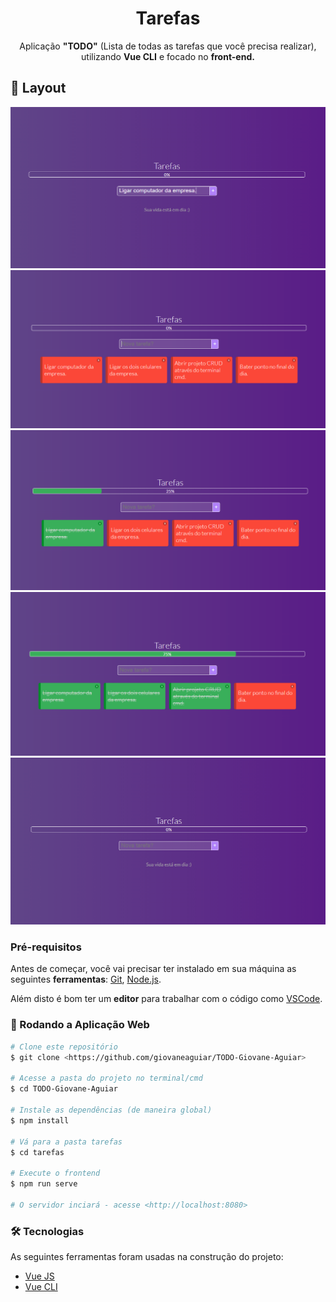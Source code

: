 <h1 align="center">Tarefas</h1>
<p align="center">Aplicação <strong>"TODO"</strong> (Lista de todas as tarefas que você precisa realizar), utilizando <strong>Vue CLI</strong> e focado no <strong>front-end.
  </strong></p>

## 🎨 Layout 

<img src="/tarefas/src/assets/2.png">
<img src="/tarefas/src/assets/3.png">
<img src="/tarefas/src/assets/4.png">
<img src="/tarefas/src/assets/5.png">
<img src="/tarefas/src/assets/1.png">


### Pré-requisitos

Antes de começar, você vai precisar ter instalado em sua máquina as seguintes <strong>ferramentas</strong>:
[Git](https://git-scm.com), [Node.js](https://nodejs.org/en/).

Além disto é bom ter um <strong>editor</strong> para trabalhar com o código como [VSCode](https://code.visualstudio.com/).

### :apple: Rodando a Aplicação Web

```bash
# Clone este repositório
$ git clone <https://github.com/giovaneaguiar/TODO-Giovane-Aguiar>

# Acesse a pasta do projeto no terminal/cmd
$ cd TODO-Giovane-Aguiar

# Instale as dependências (de maneira global)
$ npm install

# Vá para a pasta tarefas
$ cd tarefas

# Execute o frontend
$ npm run serve

# O servidor inciará - acesse <http://localhost:8080>
```

### 🛠 Tecnologias

As seguintes ferramentas foram usadas na construção do projeto:
- [Vue JS](https://br.vuejs.org)
- [Vue CLI](https://cli.vuejs.org/guide/)
